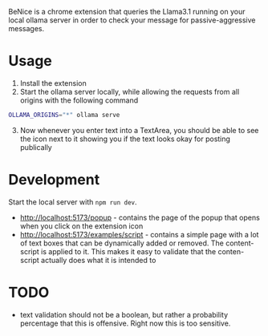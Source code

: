 BeNice is a chrome extension that queries the Llama3.1 running on your local ollama server
in order to check your message for passive-aggressive messages.

# Usage

1. Install the extension
2. Start the ollama server locally, while allowing the requests from all origins with the following command

```sh
OLLAMA_ORIGINS="*" ollama serve
```

3. Now whenever you enter text into a TextArea, you should be able to see the icon next to it showing you
   if the text looks okay for posting publically

# Development

Start the local server with `npm run dev`.

- [http://localhost:5173/popup](http://localhost:5173/popup) - contains the page of the popup that opens when you click on the extension icon
- [http://localhost:5173/examples/script](http://localhost:5173/examples/script) - contains a simple page with a lot of text boxes that
  can be dynamically added or removed. The content-script is applied to it. This makes it easy to validate that the conten-script actually does
  what it is intended to

# TODO

- text validation should not be a boolean, but rather a probability percentage that this is offensive. Right now this is too sensitive.
